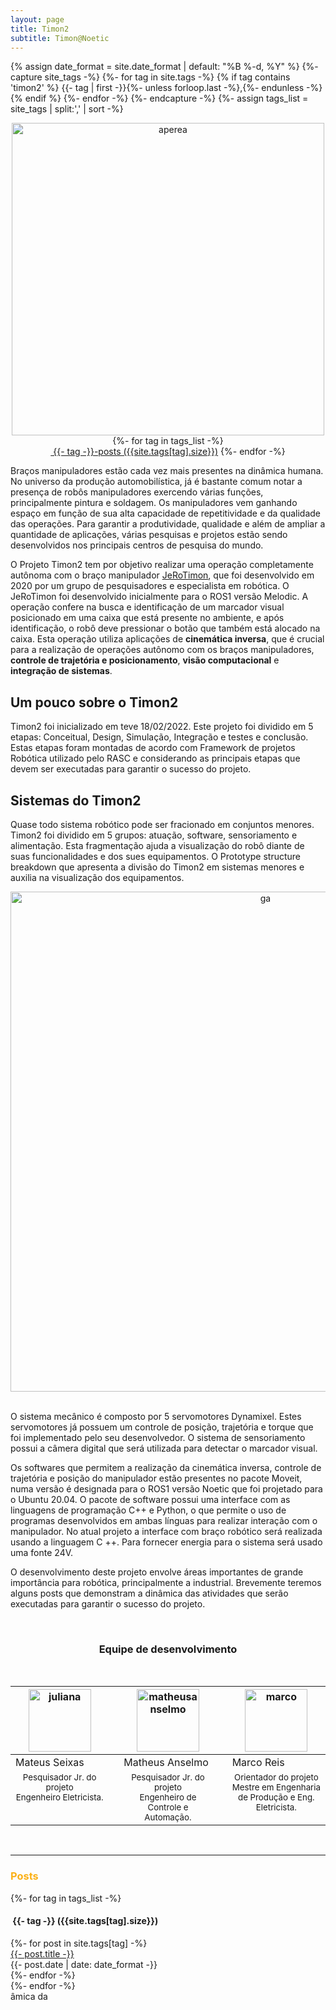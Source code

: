 ```yaml
---
layout: page
title: Timon2
subtitle: Timon@Noetic
---
```

{% assign date_format = site.date_format | default: "%B %-d, %Y" %}
{%- capture site_tags -%}
    {%- for tag in site.tags -%}
      {% if tag contains 'timon2' %}
        {{- tag | first -}}{%- unless forloop.last -%},{%- endunless -%}
      {% endif %} 
    {%- endfor -%}
{%- endcapture -%}
{%- assign tags_list = site_tags | split:',' | sort -%}

<center><img src="{{ 'assets/img/timon2/timao.jpg' | relative_url }}" text-align=center width="500" alt="aperea" /><br></center>

<div class="before-content">
  <center>
    {%- for tag in tags_list -%}
      <br>
      <a href="#{{- tag -}}" class="btn btn-primary tag-btn"><i class="fas fa-tag" aria-hidden="true"></i>&nbsp;{{- tag -}}-posts&nbsp;({{site.tags[tag].size}})</a>
    {%- endfor -%}
  </center>    
  <!--hr class="mark"-->
</div>

 
Braços manipuladores estão cada vez mais presentes na dinâmica humana. No universo da produção automobilística, já é bastante comum notar a presença de robôs manipuladores exercendo várias funções, principalmente pintura e soldagem. Os manipuladores vem ganhando espaço em função de sua alta capacidade de repetitividade e da qualidade das operações. Para garantir a produtividade, qualidade e além de ampliar a quantidade de aplicações, várias pesquisas e projetos estão sendo desenvolvidos nos principais centros de pesquisa do mundo.



O Projeto Timon2 tem por objetivo realizar uma operação completamente autônoma com o braço manipulador [JeRoTimon](https://braziliansinrobotics.com/project-jerotimon/), que foi desenvolvido em 2020 por um grupo de pesquisadores e especialista em robótica. O JeRoTimon foi desenvolvido inicialmente para o ROS1 versão Melodic. A operação confere na busca e identificação de um marcador visual posicionado em uma caixa que está presente no ambiente, e após identificação, o robô deve pressionar o botão que também está alocado na caixa. Esta operação utiliza aplicações de **cinemática inversa**, que é crucial para a realização de operações autônomo com os braços manipuladores, **controle de trajetória e  posicionamento**, **visão computacional** e **integração de sistemas**.


## Um pouco sobre o Timon2


Timon2 foi inicializado em teve 18/02/2022. Este projeto foi dividido em 5 etapas: Conceitual, Design, Simulação, Integração e testes e conclusão. Estas etapas foram montadas de acordo com Framework de projetos Robótica utilizado pelo RASC e considerando as principais etapas que devem ser executadas para garantir o sucesso do projeto.



## Sistemas do Timon2

Quase todo sistema robótico pode ser fracionado em conjuntos menores.  Timon2 foi dividido  em 5 grupos: atuação, software, sensoriamento e alimentação. Esta fragmentação ajuda a visualização do robô diante de suas funcionalidades e dos sues equipamentos. O Prototype structure breakdown que apresenta a divisão do Timon2 em sistemas menores  e auxilia na visualização dos equipamentos.

<center>
<img src="{{ 'assets/img/timon2/pbs.png' | relative_url }}" width="800" text-align=center alt="ga" />
</center>

<br/>

O sistema mecânico é composto por 5 servomotores Dynamixel. Estes servomotores já possuem um controle de posição, trajetória e torque que foi implementado pelo seu desenvolvedor. O sistema de sensoriamento possui a câmera digital que será utilizada para detectar o marcador visual.
 
Os softwares que permitem a realização da cinemática inversa, controle de trajetória e posição do manipulador estão presentes no pacote  Moveit, numa versão é designada para o  ROS1 versão Noetic que foi projetado para o Ubuntu 20.04.  O pacote de software possui uma interface com as linguagens de programação C++ e Python,  o que permite o uso de programas desenvolvidos em ambas línguas para realizar interação com o manipulador. No atual projeto a interface com braço robótico será realizada usando a linguagem C ++. Para fornecer energia para o sistema será usado uma fonte 24V.




O desenvolvimento deste projeto envolve áreas importantes de grande importância para robótica, principalmente a industrial. Brevemente teremos alguns posts que demonstram a dinâmica das atividades que serão executadas para garantir o sucesso do projeto.


<br/>

<center>
  <h3 class="post-title">Equipe de desenvolvimento</h3><br/>
</center>
<div class="row">

<div class=" col-xl-auto offset-xl-0 col-lg-4 offset-lg-0">
<table class="table-borderless highlight">
<thead>
<tr>
<th><center><img src="{{ 'assets/img/people/mateusseixas-1.png' | relative_url }}" width="100" alt="juliana" class="img-fluid rounded-circle" /></center></th>
<th></th>
<th><center><img src="{{ 'assets/img/people/matheusanselmo-1.png'| relative_url }}" width="100" alt="matheusanselmo" class="img-fluid rounded-circle"/></center></th>
<th></th>
<th><center><img src="{{ 'assets/img/people/marcoreis8b&w-1.png' | relative_url }}" width="100" alt="marco" class="img-fluid rounded-circle"/></center></th>
</tr>
</thead>
<tbody>
<tr class="font-weight-bolder" style="text-align: center margin-top: 0">
  <td width="33.33%">Mateus Seixas</td>
  <td></td>
  <td width="33.33%">Matheus Anselmo</td>
  <td></td>
  <td width="33.33%">Marco Reis</td>
  </tr>
<tr style="text-align: center" >
<td style="vertical-align: top"><small>Pesquisador Jr. do projeto <br>Engenheiro Eletricista.</small></td>
<td></td>
<td style="vertical-align: top"><small>Pesquisador Jr. do projeto <br>Engenheiro de Controle e Automação.</small></td>
<td></td>
<td style="vertical-align: top"><small>Orientador do projeto <br>Mestre em Engenharia de Produção e Eng. Eletricista.</small></td>
</tr>
</tbody>
</table>
</div>
</div>





<br>
<hr class="mark">
<div id="full-tags-list">
<h3 class="post-title"><font color="#fbb117">Posts</font></h3>
  {%- for tag in tags_list -%}
      <h4 id="{{- tag -}}" class="linked-section">
          <i class="fas fa-tag" aria-hidden="true"></i>
          &nbsp;{{- tag -}}&nbsp;({{site.tags[tag].size}})
      </h4>
      <div class="post-list">
          {%- for post in site.tags[tag] -%}
              <div class="tag-entry">
                  <a href="{{ post.url | relative_url }}">{{- post.title -}}</a>
                  <div class="entry-date">
                      <time datetime="{{- post.date | date_to_xmlschema -}}">{{- post.date | date: date_format -}}</time>
                  </div>
              </div>
          {%- endfor -%}
      </div>
  {%- endfor -%}
</div>âmica da